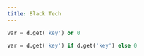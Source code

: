 ```yaml
---
title: Black Tech
---
```


```py
var = d.get('key') or 0
```

```py
var = d.get('key') if d.get('key') else 0
```
